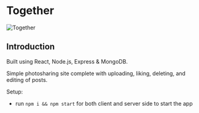 # Together

![Together](https://i.gyazo.com/416ba1bb67c1cf27a90725aef5a7c3fb.jpg)

## Introduction

Built using React, Node.js, Express & MongoDB.

Simple photosharing site complete with uploading, liking, deleting, and editing of posts.

Setup:
- run ```npm i && npm start``` for both client and server side to start the app

